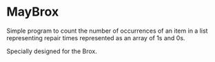 # MayBrox
Simple program to count the number of occurrences of an item in a list representing repair times represented as an array of 1s and 0s.

Specially designed for the Brox. 
